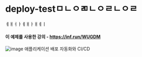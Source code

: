 # deploy-testㅁㄴㅇㄻㄴㅇㄹㄴㅇㄹ
ㅔㅐㅓㅏㅔㅐㅏㅐㅔㅣ

#### 이 예제를 사용한 강의 - https://inf.run/WUGDM
![image](https://github.com/lleellee0/application-deploy-advanced/assets/14347593/96691c72-a4d7-4dec-ab1c-1d0d4859fdcb)
애플리케이션 배포 자동화와 CI/CD

